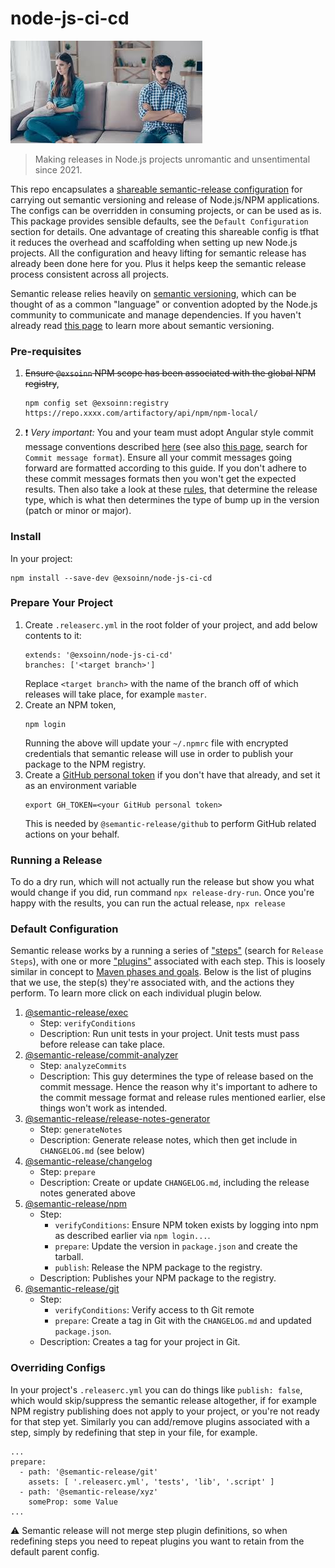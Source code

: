 # node-js-ci-cd
![banner](doc/img/unromantic-unsentimental.jpeg)
> Making releases in Node.js projects unromantic and unsentimental since 2021.


This repo encapsulates a [shareable semantic-release configuration](https://semantic-release.gitbook.io/semantic-release/usage/shareable-configurations) for carrying out semantic versioning and release of Node.js/NPM applications. The configs can be overridden in consuming projects, or can be used as is. This package provides sensible defaults, see the `Default Configuration` section for details. One advantage of creating this shareable config is tfhat it reduces the overhead and scaffolding when setting up new Node.js projects. All the configuration and heavy lifting for semantic release has already been done here for you. Plus it helps keep the semantic release process consistent across all projects.

Semantic release relies heavily on [semantic versioning](https://semver.org/), which can be thought of as a common "language" or convention adopted by the Node.js community to communicate and manage dependencies. If you haven't already read [this page](https://semver.org/) to learn more about semantic versioning.

### Pre-requisites
1. ~~Ensure `@exsoinn` NPM scope has been associated with the global NPM registry~~,
   ```shell
   npm config set @exsoinn:registry https://repo.xxxx.com/artifactory/api/npm/npm-local/
   ```
2. :exclamation: _Very important:_ You and your team must adopt Angular style commit message conventions described [here](https://github.com/angular/angular/blob/master/CONTRIBUTING.md#commit) (see also [this page](https://github.com/semantic-release/semantic-release), search for `Commit message format`). Ensure all your commit messages going forward are formatted according to this guide. If you don't adhere to these commit messages formats then you won't get the expected results. Then also take a look at these [rules](https://github.com/semantic-release/commit-analyzer/blob/master/lib/default-release-rules.js), that determine the release type, which is what then determines the type of bump up in the version (patch or minor or major).

### Install
In your project:
```shell
npm install --save-dev @exsoinn/node-js-ci-cd
```

### Prepare Your Project
1. Create `.releaserc.yml` in the root folder of your project, and add below contents to it:
   ```
   extends: '@exsoinn/node-js-ci-cd'
   branches: ['<target branch>']
   ```
   Replace `<target branch>` with the name of the branch off of which releases will take place, for example `master`.
2. Create an NPM token,
   ```shell
   npm login
   ```
   Running the above will update your `~/.npmrc` file with encrypted credentials that semantic release will use in order to publish your package to the NPM registry.
3. Create a [GitHub personal token](https://docs.github.com/en/authentication/keeping-your-account-and-data-secure/managing-your-personal-access-tokens#creating-a-personal-access-token-classic) if you don't have that already, and set it as an environment variable
   ```shell
   export GH_TOKEN=<your GitHub personal token>
   ```
   This is needed by `@semantic-release/github` to perform GitHub related actions on your behalf.
   

### Running a Release
To do a dry run, which will not actually run the release but show you what would change if you did, run command `npx release-dry-run`.
Once you're happy with the results, you can run the actual release, `npx release`


### Default Configuration
Semantic release works by a running a series of ["steps"](https://github.com/semantic-release/semantic-release) (search for `Release Steps`), with one or more ["plugins"](https://github.com/semantic-release/semantic-release/blob/master/docs/usage/plugins.md) associated with each step. This is loosely similar in concept to [Maven phases and goals](https://maven.apache.org/guides/introduction/introduction-to-the-lifecycle.html#a-build-phase-is-made-up-of-plugin-goals). Below is the list of plugins that we use, the step(s) they're associated with, and the actions they perform. To learn more click on each individual plugin below.
1. [@semantic-release/exec](https://github.com/semantic-release/exec)
    - Step: `verifyConditions`
    - Description: Run unit tests in your project. Unit tests must pass before release can take place.
2. [@semantic-release/commit-analyzer](https://github.com/semantic-release/commit-analyzer)
    - Step: `analyzeCommits`
    - Description: This guy determines the type of release based on the commit message. Hence the reason why it's important to adhere to the commit message format and release rules mentioned earlier, else things won't work as intended.
3. [@semantic-release/release-notes-generator](https://github.com/semantic-release/release-notes-generator)
    - Step: `generateNotes`
    - Description: Generate release notes, which then get include in `CHANGELOG.md` (see below)
4. [@semantic-release/changelog](https://github.com/semantic-release/changelog)
    - Step: `prepare`
    - Description: Create or update `CHANGELOG.md`, including the release notes generated above
5. [@semantic-release/npm](https://github.com/semantic-release/npm)
    - Step:
        * `verifyConditions`: Ensure NPM token exists by logging into npm as described earlier via `npm login...`.
        * `prepare`: Update the version in `package.json` and create the tarball.
        * `publish`: Release the NPM package to the registry.
    - Description: Publishes your NPM package to the registry.
6. [@semantic-release/git](https://github.com/semantic-release/git)
    - Step:
        * `verifyConditions`: Verify access to th Git remote
        * `prepare`: Create a tag in Git with the `CHANGELOG.md` and updated `package.json`.
    - Description: Creates a tag for your project in Git.

### Overriding Configs
In your project's `.releaserc.yml` you can do things like `publish: false`, which would skip/suppress the semantic release altogether, if for example NPM registry publishing does not apply to your project, or you're not ready for that step yet. Similarly you can add/remove plugins associated with a step, simply by redefining that step in your file, for example.

```
...
prepare:
  - path: '@semantic-release/git'
    assets: [ '.releaserc.yml', 'tests', 'lib', '.script' ]
  - path: '@semantic-release/xyz'
    someProp: some Value
...
```
:warning: Semantic release will not merge step plugin definitions, so when redefining steps you need to repeat plugins you want to retain from the default parent config.
   
